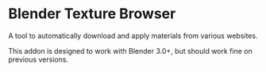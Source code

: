 # Blender Texture Browser

A tool to automatically download and apply materials from various websites.

This addon is designed to work with Blender 3.0+, but should work fine on previous versions.
